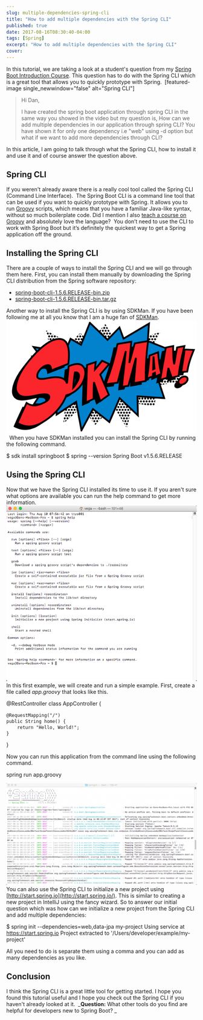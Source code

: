 ```yaml
---
slug: multiple-dependencies-spring-cli
title: "How to add multiple dependencies with the Spring CLI"
published: true
date: 2017-08-16T08:30:40-04:00
tags: [Spring]
excerpt: "How to add multiple dependencies with the Spring CLI"
cover: 
---
```


In this tutorial, we are taking a look at a student's question from my [Spring Boot Introduction Course](https://therealdanvega.com/spring-boot). This question has to do with the Spring CLI which is a great tool that allows you to quickly prototype with Spring.  \[featured-image single\_newwindow="false" alt="Spring CLI"\]

> Hi Dan,
> 
> I have created the spring boot application through spring CLI in the same way you showed in the video but my question is, How can we add multiple dependencies in our application through spring CLI? You have shown it for only one dependency i.e "web" using -d option but what if we want to add more dependencies through CLI?

In this article, I am going to talk through what the Spring CLI, how to install it and use it and of course answer the question above. 

## Spring CLI

If you weren't already aware there is a really cool tool called the Spring CLI (Command Line Interface).  The Spring Boot CLI is a command line tool that can be used if you want to quickly prototype with Spring. It allows you to run [Groovy](http://groovy.codehaus.org/) scripts, which means that you have a familiar Java-like syntax, without so much boilerplate code. Did I mention I also [teach a course on Groovy](https://therealdanvega.com/groovy) and absolutely love the language?  You don’t need to use the CLI to work with Spring Boot but it’s definitely the quickest way to get a Spring application off the ground.

## Installing the Spring CLI

There are a couple of ways to install the Spring CLI and we will go through them here. First, you can install them manually by downloading the Spring CLI distribution from the Spring software repository:

*   [spring-boot-cli-1.5.6.RELEASE-bin.zip](http://repo.spring.io/release/org/springframework/boot/spring-boot-cli/1.5.6.RELEASE/spring-boot-cli-1.5.6.RELEASE-bin.zip)
*   [spring-boot-cli-1.5.6.RELEASE-bin.tar.gz](http://repo.spring.io/release/org/springframework/boot/spring-boot-cli/1.5.6.RELEASE/spring-boot-cli-1.5.6.RELEASE-bin.tar.gz)

Another way to install the Spring CLI is by using SDKMan. If you have been following me at all you know that I am a huge fan of [SDKMan](http://sdkman.io/).  [![SDKMan](./2017-08-15_20-11-24.png)](http://sdkman.io/)   When you have SDKMan installed you can install the Spring CLI by running the following command. 

$ sdk install springboot
$ spring --version
Spring Boot v1.5.6.RELEASE

## Using the Spring CLI

Now that we have the Spring CLI installed its time to use it. If you aren't sure what options are available you can run the help command to get more information.  [![Spring CLI Help](./2017-08-16_08-08-04.png)](./2017-08-16_08-08-04.png) In this first example, we will create and run a simple example. First, create a file called _app.groovy_ that looks like this. 

@RestController
class AppController { 

    @RequestMapping("/")
    public String home() {
        return "Hello, World!";
    }

}

Now you can run this application from the command line using the following command. 

spring run app.groovy

[![Spring CLI run app](./2017-08-16_08-13-27-1024x547.png)](https://therealdanvega.com/wp-content/uploads/2017/08/2017-08-16_08-13-27.png) You can also use the Spring CLI to initialize a new project using [http://start.spring.io](http://start.spring.io/). This is similar to creating a new project in IntelliJ using the fancy wizard. So to answer our initial question which was how can we initialize a new project from the Spring CLI and add multiple dependencies: 

$ spring init --dependencies=web,data-jpa my-project
Using service at https://start.spring.io
Project extracted to '/Users/developer/example/my-project'

All you need to do is separate them using a comma and you can add as many dependencies as you like. 

## Conclusion

I think the Spring CLI is a great little tool for getting started. I hope you found this tutorial useful and I hope you check out the Spring CLI if you haven't already looked at it.  _**Question:** What other tools do you find are helpful for developers new to Spring Boot? _